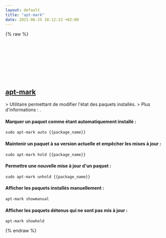 ```yaml
---
layout: default
title: "apt-mark"
date: 2021-06-25 18:12:13 +02:00
---
```

{% raw %}
<h2 id="apt-mark">
  <a href="/fr/linux/apt-mark.html">apt-mark</a> <a href="#apt-mark"><svg class="icon">
    <use href="/assets/images/unicode_sprite.svg#link" />
  </svg></a>
</h2>
> Utilitaire permettant de modifier l'état des paquets installés.
> Plus d'informations : <https://manpages.debian.org/latest/apt/apt-mark.8.html>.

#### Marquer un paquet comme étant automatiquement installé :
```shell
sudo apt-mark auto {{package_name}}
```
#### Maintenir un paquet à sa version actuelle et empêcher les mises à jour :
```shell
sudo apt-mark hold {{package_name}}
```
#### Permettre une nouvelle mise à jour d'un paquet :
```shell
sudo apt-mark unhold {{package_name}}
```
#### Afficher les paquets installés manuellement :
```shell
apt-mark showmanual
```
#### Afficher les paquets détenus qui ne sont pas mis à jour :
```shell
apt-mark showhold
```
{% endraw %}